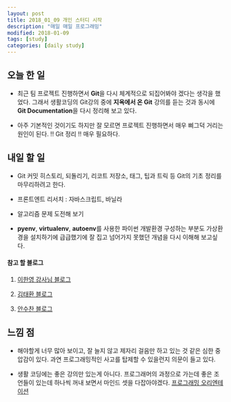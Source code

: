 ```yaml
---
layout: post
title: 2018_01_09 개인 스터디 시작
description: "매일 매일 프로그래밍"
modified: 2018-01-09
tags: [study]
categories: [daily study]
---
```



## 오늘 한 일

- 최근 팀 프로젝트 진행하면서 **Git**을 다시 체계적으로 되집어봐야 겠다는 생각을 했었다. 
  그래서 생활코딩의 Git강의 중에 **지옥에서 온 Git** 강의를 듣는 것과 동시에 **Git Documentation**을 다시 정리해 보고 있다.

- 아주 기본적인 것이기도 하지만 잘 모르면 프로젝트 진행하면서 매우 삐그덕 거리는 원인이 된다. 
  !! Git 정리 !! 매우 필요하다.

## 내일 할 일

- Git 커밋 히스토리, 되돌리기, 리코트 저장소, 태그, 팁과 트릭 등 Git의 기초 정리를 마무리하려고 한다.

- 프론트엔트 리서치 : 자바스크립트, 바닐라

- 알고리즘 문제 도전해 보기

- **pyenv**, **virtualenv**, **autoenv**를 사용한 파이썬 개발환경 구성하는 부분도 가상환경을 설치하기에 급급했기에 잘 집고 넘어가지 못했던 개념을 다시 이해해 보고싶다.

#### 참고 할 블로그

1. [이한영 강사님 블로그](https://lhy.kr/configuring-the-python-development-environment-with-pyenv-and-virtualenv)

2. [김태환 블로그](http://taewan.kim/post/python_virtual_env/)

3. [안수찬 블로그](https://ansuchan.com/how-to-set-python-dev-env/)



## 느낌 점

- 해야할게 너무 많아 보이고, 잘 늘지 않고 제자리 걸음만 하고 있는 것 같은 심한 중압감이 있다. 과연 프로그래밍적인 사고를 탑제할 수 있을런지 의문이 들고 있다.

- 생활 코딩에는 좋은 강의만 있는게 아니다. 프로그래머의 과정으로 가는데 좋은 조언들이 있는데 하나씩 꺼내 보면서 마인드 셋을 다잡아야겠다. [프로그래밍 오리엔테이션](https://opentutorials.org/course/1189/6341)
